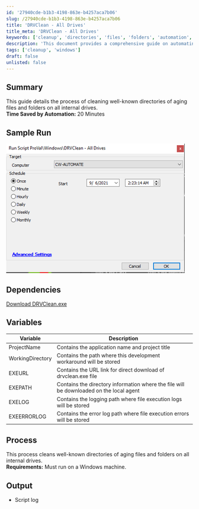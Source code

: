 ```yaml
---
id: '27940cde-b1b3-4198-863e-b4257aca7b06'
slug: /27940cde-b1b3-4198-863e-b4257aca7b06
title: 'DRVClean - All Drives'
title_meta: 'DRVClean - All Drives'
keywords: ['cleanup', 'directories', 'files', 'folders', 'automation', 'windows']
description: 'This document provides a comprehensive guide on automating the cleanup of well-known directories containing aging files and folders on all internal drives. The process saves time and ensures efficient management of disk space on Windows machines.'
tags: ['cleanup', 'windows']
draft: false
unlisted: false
---
```


## Summary

This guide details the process of cleaning well-known directories of aging files and folders on all internal drives.  
**Time Saved by Automation:** 20 Minutes

## Sample Run

![Sample Run](../../../static/img/docs/27940cde-b1b3-4198-863e-b4257aca7b06/image_1.png)

## Dependencies

[Download DRVClean.exe](https://file.provaltech.com/repo/app/DRVClean.exe)

## Variables

| Variable          | Description                                                                 |
|-------------------|-----------------------------------------------------------------------------|
| ProjectName       | Contains the application name and project title                            |
| WorkingDirectory   | Contains the path where this development workaround will be stored          |
| EXEURL            | Contains the URL link for direct download of drvclean.exe file            |
| EXEPATH           | Contains the directory information where the file will be downloaded on the local agent |
| EXELOG            | Contains the logging path where file execution logs will be stored          |
| EXEERRORLOG       | Contains the error log path where file execution errors will be stored      |

## Process

This process cleans well-known directories of aging files and folders on all internal drives.  
**Requirements:** Must run on a Windows machine.

## Output

- Script log

